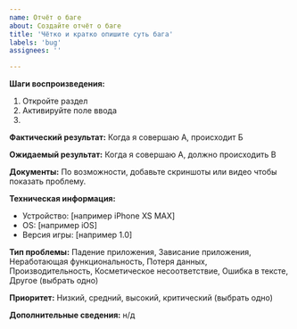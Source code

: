 ```yaml
---
name: Отчёт о баге
about: Создайте отчёт о баге
title: 'Чётко и кратко опишите суть бага'
labels: 'bug'
assignees: ''

---
```


**Шаги воспроизведения:**
1. Откройте раздел
2. Активируйте поле ввода
3.

**Фактический результат:**
Когда я совершаю А, происходит Б

**Ожидаемый результат:**
Когда я совершаю А, должно происходить В

**Документы:**
По возможности, добавьте скриншоты или видео чтобы показать проблему.

**Техническая информация:**
 - Устройство: [например iPhone XS MAX]
 - OS: [например iOS]
 - Версия игры: [например 1.0]

**Тип проблемы:**
Падение приложения, Зависание приложения, Неработающая функциональность, Потеря данных, Производительность, Косметическое несоответствие, Ошибка в тексте, Другое (выбрать одно)

**Приоритет:**
Низкий, средний, высокий, критический (выбрать одно)

**Дополнительные сведения:**
н/д
